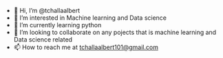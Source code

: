 - 👋 Hi, I’m @tchallaalbert
- 👀 I’m interested in Machine learning and Data science
- 🌱 I’m currently learning  python
- 💞️ I’m looking to collaborate on any pojects that is machine learning and Data science related
- 📫 How to reach me  at tchallaalbert101@gmail.com

<!---
tchallaalbert/tchallaalbert is a ✨ special ✨ repository because its `README.md` (this file) appears on your GitHub profile.
You can click the Preview link to take a look at your changes.
--->
